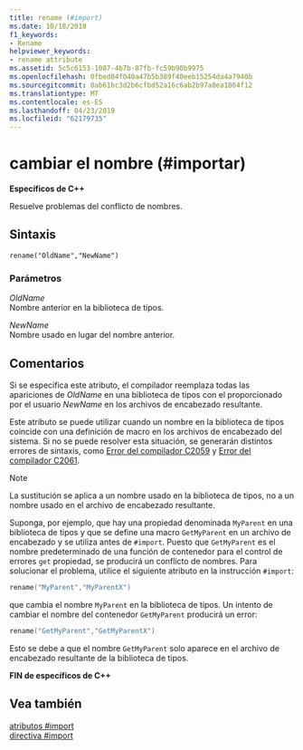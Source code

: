 ```yaml
---
title: rename (#import)
ms.date: 10/18/2018
f1_keywords:
- Rename
helpviewer_keywords:
- rename attribute
ms.assetid: 5c5c6153-1087-4b7b-87fb-fc59b90b9975
ms.openlocfilehash: 0fbed04f040a47b5b389f40eeb15254da4a7940b
ms.sourcegitcommit: 0ab61bc3d2b6cfbd52a16c6ab2b97a8ea1864f12
ms.translationtype: MT
ms.contentlocale: es-ES
ms.lasthandoff: 04/23/2019
ms.locfileid: "62179735"
---
```

# <a name="rename-import"></a>cambiar el nombre (\#importar)

**Específicos de C++**

Resuelve problemas del conflicto de nombres.

## <a name="syntax"></a>Sintaxis

```
rename("OldName","NewName")
```

### <a name="parameters"></a>Parámetros

*OldName*<br/>
Nombre anterior en la biblioteca de tipos.

*NewName*<br/>
Nombre usado en lugar del nombre anterior.

## <a name="remarks"></a>Comentarios

Si se especifica este atributo, el compilador reemplaza todas las apariciones de *OldName* en una biblioteca de tipos con el proporcionado por el usuario *NewName* en los archivos de encabezado resultante.

Este atributo se puede utilizar cuando un nombre en la biblioteca de tipos coincide con una definición de macro en los archivos de encabezado del sistema. Si no se puede resolver esta situación, se generarán distintos errores de sintaxis, como [Error del compilador C2059](../error-messages/compiler-errors-1/compiler-error-c2059.md) y [Error del compilador C2061](../error-messages/compiler-errors-1/compiler-error-c2061.md).

> [!NOTE]
> La sustitución se aplica a un nombre usado en la biblioteca de tipos, no a un nombre usado en el archivo de encabezado resultante.

Suponga, por ejemplo, que hay una propiedad denominada `MyParent` en una biblioteca de tipos y que se define una macro `GetMyParent` en un archivo de encabezado y se utiliza antes de `#import`. Puesto que `GetMyParent` es el nombre predeterminado de una función de contenedor para el control de errores `get` propiedad, se producirá un conflicto de nombres. Para solucionar el problema, utilice el siguiente atributo en la instrucción `#import`:

```cpp
rename("MyParent","MyParentX")
```

que cambia el nombre `MyParent` en la biblioteca de tipos. Un intento de cambiar el nombre del contenedor `GetMyParent` producirá un error:

```cpp
rename("GetMyParent","GetMyParentX")
```

Esto se debe a que el nombre `GetMyParent` solo aparece en el archivo de encabezado resultante de la biblioteca de tipos.

**FIN de específicos de C++**

## <a name="see-also"></a>Vea también

[atributos #import](../preprocessor/hash-import-attributes-cpp.md)<br/>
[directiva #import](../preprocessor/hash-import-directive-cpp.md)